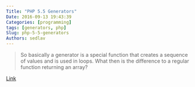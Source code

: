 ```yaml
---
Title: "PHP 5.5 Generators"
Date: 2016-09-13 19:43:39
Categories: [programming]
tags: [generators, php]
Slug: php-5-5-generators
Authors: sedlav
---
```


> So basically a generator is a special function that creates a sequence of values and is used in loops. What then is the difference to a regular function returning an array?

[Link](http://geekmonkey.org/2012/11/php-5-5-generators/)
